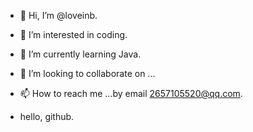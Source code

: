 - 👋 Hi, I’m @loveinb.
- 👀 I’m interested in coding.
- 🌱 I’m currently learning Java.
- 💞️ I’m looking to collaborate on ...
- 📫 How to reach me ...by email 2657105520@qq.com.

- hello, github.

<!---
loveinb/loveinb is a ✨ special ✨ repository because its `README.md` (this file) appears on your GitHub profile.
You can click the Preview link to take a look at your changes.
--->
